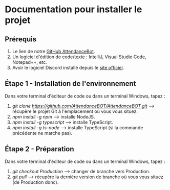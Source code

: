 # Documentation pour installer le projet


## Prérequis

1. Le lien de notre [GitHub AttendanceBot](https://github.com/AttendanceBOT/AttendanceBOT).
1. Un logiciel d'édition de code/texte : IntelliJ, Visual Studio Code, Notepad++, etc.
1. Avoir le logiciel Discord installé depuis le [site officiel](https://discord.com/download).


## Étape 1 - Installation de l'environnement

Dans votre terminal d'éditeur de code ou dans un terminal Windows, tapez :
1. _git clone https://github.com/AttendanceBOT/AttendanceBOT.git_ --> récupère le projet Git à l'emplacement où vous vous situez.
1. _npm install -g npm_ --> installe NodeJS.
1. _npm install -g typescript_ --> installe TypeScript.
1. _npm install -g ts-node_ --> installe TypeScript (si la commande précédente ne marche pas).


## Étape 2 - Préparation

Dans votre terminal d'éditeur de code ou dans un terminal Windows, tapez :
1. _git checkout Production_ --> changer de branche vers Production.
1. _git pull_ --> récupère la dernière version de branche où vous vous situez (de Production donc).
